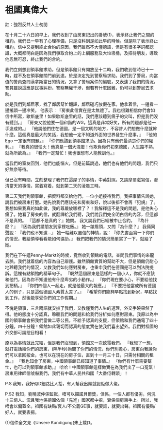 # 祖國真偉大

註︰強烈反共人士勿閱

在十月二十六日的早上，我們收到了由房東記出的掛號(1)，表示終止我們之間的租約。我們已一早有了心理準備，只是沒料到是如此早的時候。但是除了表示終止租約，信中又提到終止合約的原因，我們雖然不大懂德語，但是有很多字詞都認識，大概都明白是因為我們爭取合約上的上網服務及大垃圾桶，及招待朋友，導致他忍無可忍，終止我們的合約。

我們立刻想到領事館求助，但是領事館只有開放至十二時，我們收到信時已十一時，趕不及在領事館關門前到達。於是決定先到警察局求助。我們到了警局，向當值的警員查問漢拿斯當日的情況，又拿了警局案件的編號，又表達了我們的情況。警員雖說這應是民事糾紛，警察無權干涉，但若有什麼困難，仍可以到警局去求助。

於是我們到鄰居家，找了鄰居幫忙翻譯，鄰居碰巧放假在家。他拿着信，一邊看一邊搖頭一邊冷笑。
他表示︰『房東此信實在是太無禮了。我也很難相信你們會如信中所寫，歇斯底里！如果歇斯底里的話，我們應該聽到瘋子的尖叫，但是我們沒有聽到。』
『房東又說他要一個和諧的WG，這真是非常好笑，所有問題都是他一手造成的。』
『他說他們住在德國，是一個文明的地方，不容許人們想做什麼就幹什麼。這個真是最大的笑話，我想他一定不知道外面的世界發生什麼事。』
『他的Ego 一定很有問題。』
『你們應該到領事館求助。因為只有他們最清楚你們的權利。』
『我真的很惱火！他真是一個大混蛋！他欺負你們初來德國，人生路不熟，就為所欲為。』
『我們一定幫忙！我也很想有人能教訓他。』

當我們的室友回到，他們也能惱火，但是前篇說過，他們也有他們的問題，我們只好無奈等待。

但已沒有時間，立刻整理了我們在這屋子的事情，中英對照。又請摩爾滋寫信，澄清當天的事情。寫着寫着，就到第二天的淩晨三時。

第二天我們到領事館，把資料都交給他們。一位小姐接待我們。我把事情告訴她，說我們被房東打壓。她先說我們應該先和房東和好，說以後都不會再『犯規』了。我想如果我真的如此做，我的尊嚴放哪裡了？！我解釋這不是我的問題，是他失心瘋了。她看了房東的信，就翻譯給我們聽，我們說我們完全明白信的內容，但這都不是真的。
『這都不是真的？』她問。
我又說我們已經被中止合約。
『為什麼？』
『因為我們請朋友到家裡吃飯。』
她一皺眉頭，又問『為什麼？』
我倆同聲說︰『我們也不知道…』
她一幅難以置信的神情，說︰『你先書面寫一下你們的情況，我給領導看看能如何協助。』
我們把我們的情況簡單寫了一下，就給了她。

我們在下午逛Penny-Markt的時候，竟然收到領館的電話，查問我們事情的來龍去脈。我們就着信的內容為自己辯護。雖然領館實質的幫助不大，但是領館仍耐心地聆聽我們的情況，又教我們如何應對房東，也重申我們在德國是可以到法院提訴。這裡有點領館的精華句子。
『既然這個房東是這樣的一個小人，你就不應該和他鬥，因為你不知道他有什麼卑劣的小動作。』
『你們現在要小心，不要給他找到把柄。』
『你們四個人一起走，就是他最大的報應。』
『不要把他當成所有德國人的例子，只是這個德國人素質太差了。』
『希望你們能夠早點找到新家，早點找到工作，然後能享受你們的工作假期。』

不愧是領事，三言兩語就安撫了我們，又教懂我們人生的道理，外交手碗果然了得。他的態度十分認真，聆聽我們的問題和給我們分析如何應對房東。我原以為中國的領事館會把我們當做二等公民，不給予認真的支援，但領館和我們通電了四十分鐘。四十分鐘！領館如此親切而認真的態度實在使我們喜出望外。我們對祖國的外交部可謂挖目相看！

原以為事情就此完結，但是我們沒想到，領館又一次致電我們。
『我想了一想，就打電話給你們的房東，(隔半秒)詢問了你們的情況，你們別擔心，房東向我說你們可以拿回按金，也可以在現在的房子住，直到十一月三十日，只需付相關的租金。』
『我也知會了房東，中國領事館已經知道了事情。』
『你們有什麼需要幫忙，也可以到領事館求助。』
哈哈！中國領事館這樣做實在為我們出了一口冤氣！房東用律師信唬嚇我們，我們有中華人民共和國「大番佢轉頭」！

P.S 我知，我好似D細路比人拾，有人幫我出頭就認佢做大佬。

P.S2 我知，劉曉波仲係監獄，唔可以攞諾貝爾獎，但係，一個人都有優劣，何況十三億人。況且我地係德國依個「先進」國家都中招，衰係個房東手上。所以，我唔會以偏蓋全。祖國有缺點/衰人/不公義GE事，就要話，就要出聲。祖國有優點/好人，就要表揚。

(1)信件全文見《Unsere Kundigung(未上載)》。